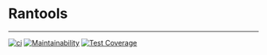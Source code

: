 # Rantools

***

[![ci](https://github.com/ram-alb/rantools/actions/workflows/CI.yml/badge.svg)](https://github.com/ram-alb/rantools/actions/workflows/CI.yml)
[![Maintainability](https://api.codeclimate.com/v1/badges/e2e81c51ea401e9442c3/maintainability)](https://codeclimate.com/github/ram-alb/rantools/maintainability)
[![Test Coverage](https://api.codeclimate.com/v1/badges/e2e81c51ea401e9442c3/test_coverage)](https://codeclimate.com/github/ram-alb/rantools/test_coverage)